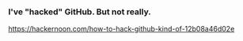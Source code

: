 ### I've "hacked" GitHub.  But not really.

https://hackernoon.com/how-to-hack-github-kind-of-12b08a46d02e
